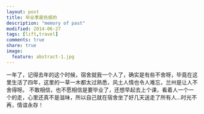 ```yaml
---
layout: post
title: 毕业季是伤感的
description: "memory of past"
modified: 2014-06-27
tags: [lift,travel]
comments: true
share: true
image:
  feature: abstract-1.jpg
---
```

一年了，记得去年的这个时候，宿舍就我一个人了，确实是有些不舍呀，毕竟在这里生活了四年，这里的一草一木都太过熟悉，风土人情也令人难忘，兰州是让人不舍得呀。
不敢相信，也不愿相信是要毕业了，还想早起去上个课，看着人一个一个的走，心里还真不是滋味，所以自己就在宿舍坐了好几天送走了所有人...时光不再，情谊永存！
